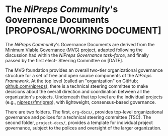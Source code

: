 # The *NiPreps Community*'s Governance Documents [PROPOSAL/WORKING DOCUMENT]

The *NiPreps Community*'s Governance Documents are derived from the [Minimum Viable Governance (MVG) project](https://github.com/github/MVG), adapted following the discussion had within the *NiPreps Governance task-force*, and finally passed by the first elect- Steering Committee on [DATE].

The MVG foundation provides an overall two-tier organizational governance structure for a set of free and open source components of the *NiPreps Framework*.
At the top level (called an "organization" on GitHub; [github.com/nipreps](https://github.com/nipreps/)), there is a technical steering committee to make decisions about the overall direction and coordination between all the organization's projects.
Underneath that top level are the individual projects (e.g., [nipreps/fmriprep](https://github.com/nipreps/fmriprep)), with lightweight, consensus-based governance.

There are two folders. The first, `org-docs/`, provides top-level organizational governance and polices for a technical steering committee (TSC).
The second folder, `project-docs/`, provides a template for individual project governance, subject to the polices and oversight of the larger organization.
